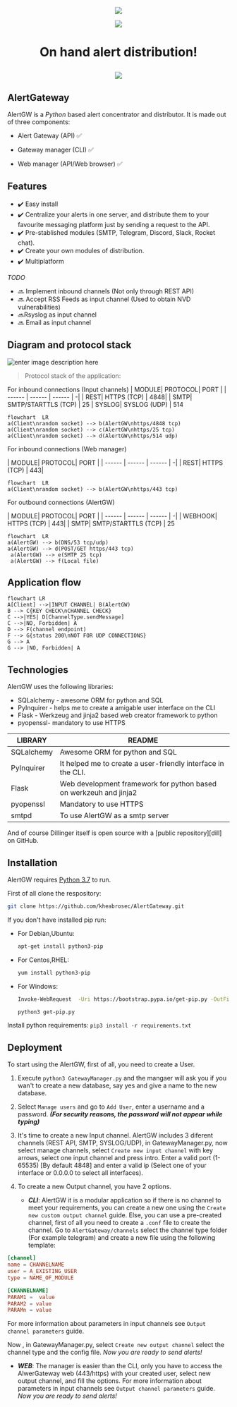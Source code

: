 


<p align="center">
  <img src="https://piwigo.camadera.com/upload/2022/07/04/20220704185624-e6d855f4.png"  />
</p>
<p align="center">
  <img src="https://snyk.io/test/github/kheabrosec/AlertGateway/badge.svg?targetFile=package.json" />
</p>

<h1 align="center"> On hand alert distribution!

<p align="center">
  <img src="https://piwigo.camadera.com/upload/2022/07/04/20220704193044-a42eebc4.png" />
</p>

## AlertGateway
AlertGW is a *Python* based alert concentrator and distributor.
It is made out of three components:

 - Alert Gateway (API) ✅

  - Gateway manager (CLI) ✅  
  - Web manager (API/Web browser) ✅


## Features
 - ✔️ Easy install
 - ✔️ Centralize your alerts in one server, and distribute them to your favourite messaging platform just by sending a request to the API.
 - ✔️ Pre-stablished modules (SMTP, Telegram, Discord, Slack, Rocket chat).
 - ✔️ Create your own modules of distribution.
 - ✔️ Multiplatform

_TODO_

 - 🔜 Implement inbound channels (Not only through REST API)
 - 🔜  Accept RSS Feeds as input channel (Used to obtain NVD vulnerabilities)
 - 🔜Rsyslog as input channel
 - 🔜 Email as input channel

## Diagram and protocol stack
![enter image description here](https://piwigo.camadera.com/upload/2022/07/17/20220717140850-7e77104d.png)

> Protocol stack of the application:
>
For inbound connections (Input channels) 
| MODULE| PROTOCOL|  PORT |
| ------ | ------ | ------ | -|
|  REST| HTTPS (TCP)  |  4848|
| SMTP| SMTP/STARTTLS (TCP) |  25
| SYSLOG| SYSLOG (UDP) |  514

````mermaid
flowchart  LR  
a(Client\nrandom socket) --> b(AlertGW\nhttps/4848 tcp)
a(Client\nrandom socket) --> c(AlertGW\nhttps/25 tcp)
a(Client\nrandom socket) --> d(AlertGW\nhttps/514 udp)
````
For inbound connections (Web manager)

| MODULE| PROTOCOL|  PORT |
| ------ | ------ | ------ | -|
|  REST| HTTPS (TCP)  |  443|

````mermaid
flowchart  LR  
a(Client\nrandom socket) --> b(AlertGW\nhttps/443 tcp)
````

For outbound connections (AlertGW)

| MODULE| PROTOCOL|  PORT |
| ------ | ------ | ------ | -|
| WEBHOOK| HTTPS (TCP)  |  443|
| SMTP| SMTP/STARTTLS (TCP) |  25

````mermaid
flowchart  LR  
a(AlertGW) --> b(DNS/53 tcp/udp)
a(AlertGW) --> d(POST/GET https/443 tcp)
 a(AlertGW) --> e(SMTP 25 tcp)
 a(AlertGW) --> f(Local file)
````

## Application flow
```mermaid
flowchart LR
A[Client] -->|INPUT CHANNEL| B(AlertGW)
B --> C{KEY CHECK\nCHANNEL CHECK}
C -->|YES| D[ChannelType.sendMessage]
C -->|NO, Forbidden| A
D --> F(channel endpoint)
F --> G{status 200\nNOT FOR UDP CONNECTIONS}
G --> A
G --> |NO, Forbidden| A
```
## Technologies

AlertGW uses the following libraries:

- SQLalchemy - awesome ORM for python and SQL
- PyInquirer - helps me to create a amigable user interface on the CLI
- Flask - Werkzeug and jinja2 based web creator framework to python
- pyopenssl- mandatory to use HTTPS

| LIBRARY | README |
| ------ | ------ |
|  SQLalchemy | Awesome ORM for python and SQL  |
| PyInquirer | It helped me to create a user-friendly interface in the CLI. |
| Flask  | Web development framework for python based on werkzeuh and jinja2
| pyopenssl | Mandatory to use HTTPS|
| smtpd | To use AlertGW as a smtp server|

And of course Dillinger itself is open source with a [public repository][dill]
 on GitHub.

## Installation

AlertGW requires  [Python 3.7](https://www.python.org/)  to run.

First of all clone the respository:

```sh
git clone https://github.com/kheabrosec/AlertGateway.git
```

If you don't have installed pip run:

 - For Debian,Ubuntu:

	```sh
	apt-get install python3-pip
	```
* For Centos,RHEL:
	```sh
	yum install python3-pip
	```
* For Windows:
	```sh
	Invoke-WebRequest  -Uri https://bootstrap.pypa.io/get-pip.py -OutFile get-pip.py
	```
	```sh
	python3 get-pip.py
	```
Install python requirements:
	```pip3 install -r requirements.txt```



## Deployment
To start using the AlertGW, first of all, you need to create a User.

 1. Execute	```python3 GatewayManager.py```	and the mangaer will ask you
    if you wan't to create a new database, say yes and give a name to
    the new database.

 2. Select ```Manage users``` and go to ```Add User```, enter a username
    and a password. **_(For security reasons, the password will not
    appear while typing)_**
3. It's time to create a new Input channel. AlertGW includes 3 diferent channels (REST API, SMTP, SYSLOG/UDP), in GatewayManager.py, now select manage channels, select `Create new input channel` with key arrows, select one input channel and press intro. Enter a valid port (1-65535) [By default 4848] and enter a valid ip (Select one of your interface or 0.0.0.0 to select all interfaces).
 4. To create a new Output channel, you have 2 options.
	 - ***CLI***: AlertGW it is a modular application so if there is no channel to meet your requirements, you can create a new one using the `Create new custom output channel` guide. Else, you can use a pre-created channel, first of all you need to create a `.conf` file to create the channel. Go to `AlertGateway/channels` select the channel type folder (For example telegram) and create a new file using the following template:
```conf
[channel]
name = CHANNELNAME
user = A_EXISTING_USER
type = NAME_OF_MODULE

[CHANNELNAME]
PARAM1 =  value
PARAM2 = value
PARAMn = value
```
For more information about parameters in input channels see `Output channel parameters` guide.

Now , in GatewayManager.py, select `Create new output channel` select the channel type and the config file. 
_Now you are ready to send alerts!_
-	***WEB***:  The manager is easier than the CLI, only you have to access the AlwerGateway web (443/https) with your created user, select  new output channel, and fill the options. 
For more information about parameters in input channels see `Output channel parameters` guide.
_Now you are ready to send alerts!_


